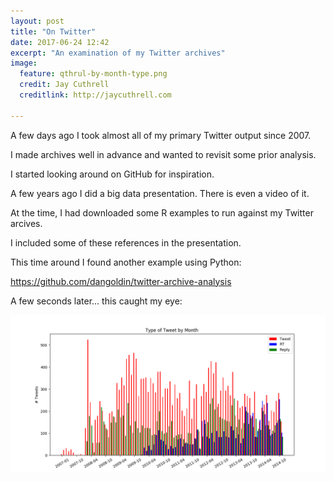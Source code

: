 ```yaml
---
layout: post
title: "On Twitter"
date: 2017-06-24 12:42
excerpt: "An examination of my Twitter archives"
image:
  feature: qthrul-by-month-type.png
  credit: Jay Cuthrell
  creditlink: http://jaycuthrell.com

---
```


A few days ago I took almost all of my primary Twitter output since 2007.

I made archives well in advance and wanted to revisit some prior analysis.

I started looking around on GitHub for inspiration. 

A few years ago I did a big data presentation. There is even a video of it.

At the time, I had downloaded some R examples to run against my Twitter arcives.

I included some of these references in the presentation.

This time around I found another example using Python:

https://github.com/dangoldin/twitter-archive-analysis

A few seconds later... this caught my eye:

[![Qthrul](/images/qthrul-by-month-type.png "Qthrul")](http://twitter.com/qthrul)
